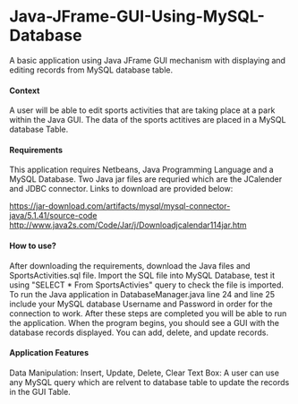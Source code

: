 # Java-JFrame-GUI-Using-MySQL-Database
A basic application using Java JFrame GUI mechanism with displaying and editing records from MySQL database table.

#### Context
A user will be able to edit sports activities that are taking place at a park within the Java GUI. The data of the sports actitives are placed in a MySQL database Table.

#### Requirements
This application requires Netbeans, Java Programming Language and a MySQL Database. Two Java jar files are requried which are the JCalender and JDBC connector. 
Links to download are provided below:

https://jar-download.com/artifacts/mysql/mysql-connector-java/5.1.41/source-code
http://www.java2s.com/Code/Jar/j/Downloadjcalendar114jar.htm

#### How to use?
After downloading the requirements, download the Java files and SportsActivities.sql file. Import the SQL file into MySQL Database, test it using "SELECT * From SportsActivies" query to check the file is imported.
To run the Java application in DatabaseManager.java line 24 and line 25 include your MySQL database Username and Password in order for the connection to work. 
After these steps are completed you will be able to run the application. When the program begins, you should see a GUI with the database records displayed. You can add, delete, and update records.

#### Application Features
Data Manipulation: Insert, Update, Delete, Clear
Text Box: A user can use any MySQL query which are relvent to database table to update the records in the GUI Table.
